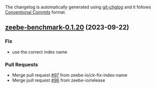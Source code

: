 The changelog is automatically generated using [git-chglog](https://github.com/git-chglog/git-chglog)
and it follows [Conventional Commits](https://www.conventionalcommits.org/en/v1.0.0/) format.


<a name="zeebe-benchmark-0.1.20"></a>
## [zeebe-benchmark-0.1.20](https://github.com/camunda/camunda-platform-helm/compare/zeebe-benchmark-0.1.19...zeebe-benchmark-0.1.20) (2023-09-22)

### Fix

* use the correct index name

### Pull Requests

* Merge pull request [#97](https://github.com/camunda/camunda-platform-helm/issues/97) from zeebe-io/ck-fix-index-name
* Merge pull request [#96](https://github.com/camunda/camunda-platform-helm/issues/96) from zeebe-io/release

